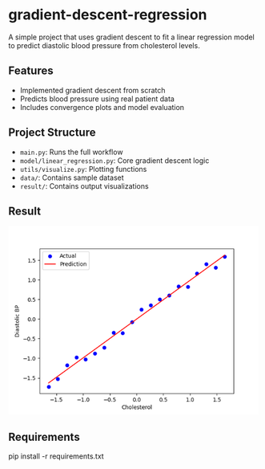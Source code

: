 # gradient-descent-regression

A simple project that uses gradient descent to fit a linear regression model to predict diastolic blood pressure from cholesterol levels.

## Features
- Implemented gradient descent from scratch
- Predicts blood pressure using real patient data
- Includes convergence plots and model evaluation

## Project Structure
- `main.py`: Runs the full workflow
- `model/linear_regression.py`: Core gradient descent logic
- `utils/visualize.py`: Plotting functions
- `data/`: Contains sample dataset
- `result/`: Contains output visualizations

## Result
<img src="result/convergence_plot.png" width="500" alt="Convergence Plot">

## Requirements
pip install -r requirements.txt

